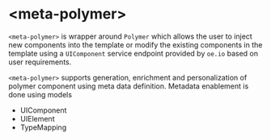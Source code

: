 # \<meta-polymer\>

`<meta-polymer>` is wrapper around `Polymer` which allows the user to inject new components into the template or modify the existing components in the template using a `UIComponent` service endpoint provided by `oe.io` based on user requirements.

`<meta-polymer>` supports generation, enrichment and personalization of polymer component using meta data definition. Metadata enablement is done using models

* UIComponent
* UIElement
* TypeMapping
